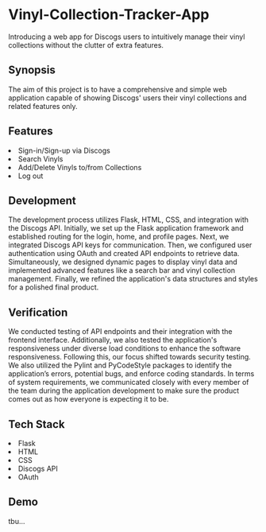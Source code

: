 # Vinyl-Collection-Tracker-App
Introducing a web app for Discogs users to intuitively manage their vinyl collections without the clutter of extra features.


<h2>Synopsis</h2>
The aim of this project is to have a comprehensive and simple web application capable of showing Discogs' users their vinyl collections and related features only. 

<h2>Features</h2>
  <li>Sign-in/Sign-up via Discogs</li>
  <li>Search Vinyls</li>
  <li>Add/Delete Vinyls to/from Collections</li>
  <li>Log out</li>

<h2>Development</h2>
The development process utilizes Flask, HTML, CSS, and integration with the Discogs API. Initially, we set up the Flask application framework and established routing for the login, home, and profile pages. Next, we integrated Discogs API keys for communication. Then, we configured user authentication using OAuth and created API endpoints to retrieve data. Simultaneously, we designed dynamic pages to display vinyl data and implemented advanced features like a search bar and vinyl collection management. Finally, we refined the application's data structures and styles for a polished final product.

<h2>Verification</h2>
We conducted testing of API endpoints and their integration with the frontend interface. Additionally, we also tested the application's responsiveness under diverse load conditions to enhance the software responsiveness. Following this, our focus shifted towards security testing. We also utilized the Pylint and PyCodeStyle packages to identify the application’s errors, potential bugs, and enforce coding standards. In terms of system requirements, we communicated closely with every member of the team during the application development to make sure the product comes out as how everyone is expecting it to be.

<h2>Tech Stack</h2>
<li>Flask</li>
<li>HTML</li>
<li>CSS</li>
<li>Discogs API</li>
<li>OAuth</li>

<h2>Demo</h2>
tbu...
